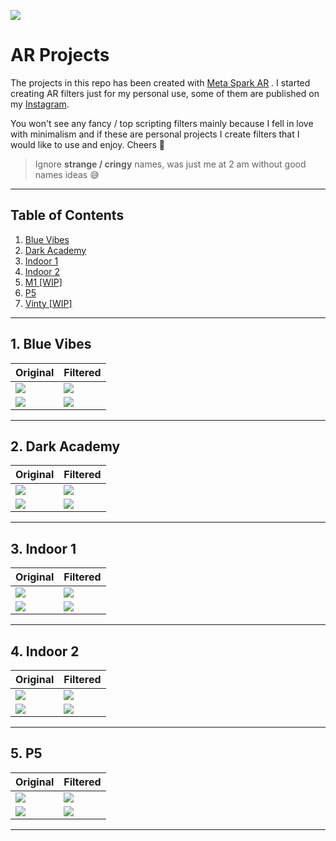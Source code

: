 ![](./assets/header.jpeg)
# **AR Projects**
The projects in this repo has been created with [Meta Spark AR](https://sparkar.facebook.com/ar-studio/) . 
I started creating AR filters just for my personal use, some of them are published on my [Instagram](/).

You won't see any fancy / top scripting filters mainly because I fell in love with minimalism and if these are personal projects I create filters that I would like to use and enjoy. Cheers 💙

> Ignore **strange / cringy** names, was just me at 2 am without good names ideas 😅

-----------------------
 ## Table of Contents  
1. [Blue Vibes](#bv)  
2. [Dark Academy](#da)
3. [Indoor 1](#id1) 
4. [Indoor 2](#id2) 
5. [M1 [WIP]]()
6. [P5](#p5)
7. [Vinty [WIP]]()

-----------------------

<a name="bv"/>

## 1. Blue Vibes
|Original |Filtered |
|--|--|
| ![](assets/noF1.JPG) | ![](Blue-Vibes/assets/bv.JPG) |
| ![](assets/neutral.png) | ![](Blue-Vibes/blue%20vibes/textures/BaseColor.jpg) |
----------

<a name="da"/>

## 2. Dark Academy
|Original |Filtered |
|--|--|
| ![](assets/noF3.jpg) | ![](Dark-Academy/assets/IMG_9013.jpg) |
| ![](assets/neutral.png) | ![](Dark-Academy/Dark_AcademyV1/textures/lut.jpg) |
----------

<a name="id1"/>

## 3. Indoor 1 
|Original |Filtered |
|--|--|
| ![](assets/noF5.JPG) | ![](Indoor1/assets/id1.JPG) |
| ![](assets/neutral.png) | ![](indoor1/indoor1/textures/lut.jpg) |
----------

<a name="id2"/>

## 4. Indoor 2 
|Original |Filtered |
|--|--|
| ![](assets/noF4.jpg) | ![](indoor2/assets/id2.JPG) |
| ![](assets/neutral.png) | ![](indoor2/indoor2/textures/lut.jpg) |
----------


<a name="p5"/>

## 5. P5
|Original |Filtered |
|--|--|
| ![](assets/noF2.JPG) | ![](P5/media/2C5398B0-4A0F-473C-A885-D5B3CD5D672D.JPG) |
| ![](assets/neutral.png) | ![](P5/P5_lut.jpg) |
----------